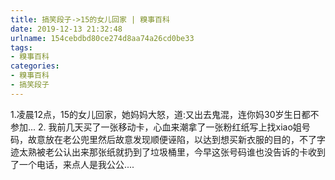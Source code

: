 ```yaml
---
title: 搞笑段子->15的女儿回家 | 糗事百科
date: 2019-12-13 21:32:48
urlname: 154cebdbd80ce274d8aa74a26cd0be33
tags: 
- 糗事百科
categories:
- 糗事百科
- 搞笑段子
---
```

1.凌晨12点，15的女儿回家，她妈妈大怒，道:又出去鬼混，连你妈30岁生日都不参加... 2. 我前几天买了一张移动卡，心血来潮拿了一张粉红纸写上找xiao姐号码，故意放在老公兜里然后故意发现顺便诬陷，以达到想买新衣服的目的，不了字迹太熟被老公认出来那张纸就扔到了垃圾桶里，今早这张号码谁也没告诉的卡收到了一个电话，来点人是我公公....


